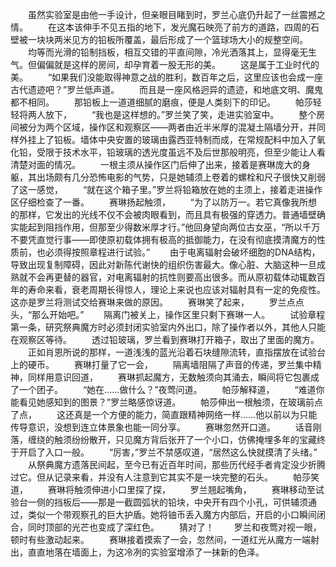 　　虽然实验室是由他一手设计，但亲眼目睹到时，罗兰心底仍升起了一丝震撼之情。
　　在这本该伸手不见五指的地下，发光魔石映亮了前方的道路，四周的石壁被一块块两米见方的铅板所覆盖，最后形成了一个篮球场大小的规整空间。
　　均等而光滑的铅制挡板，相互交错的平直间隙，冷光洒落其上，显得毫无生气。但偏偏就是这样的房间，却孕育着一股无形的美。
　　这是属于工业时代的美。
　　“如果我们没能取得神意之战的胜利，数百年之后，这里应该也会成一座古代遗迹吧？”罗兰低声道。
　　而且是一座风格迥异的遗迹，和地底文明、魔鬼都不相同。
　　那铅板上一道道细腻的磨痕，便是人类刻下的印记。
　　帕莎轻轻将两人放下，
　　“我也是这样想的。”罗兰笑了笑，走进实验室中。
　　整个房间被分为两个区域，操作区和观察区——两者由近半米厚的混凝土隔墙分开，并同样外挂上了铅板。墙体中央安置的玻璃由露西亚特制而成，在常规配料中加入了氧化铅，受限于技术水平，铅玻璃的透光度虽远不及后世那般明亮，但至少能让人看清楚对面的情况。
　　一根主须从操作区门后伸了出来，接着是赛琳庞大的身躯，其出场颇有几分恐怖电影的气势，只是她辅须上卷着的螺栓和尺子很快又削弱了这一感觉，
　　“就在这个箱子里。”罗兰将铅箱放在她的主须上，接着走进操作区仔细检查了一番。
　　赛琳扬起触须，
　　“为了以防万一。若它真像我所想的那样，它发出的光线不仅不会被肉眼看到，而且具有极强的穿透力。普通墙壁确实能起到阻挡作用，但那至少得数米厚才行。”他回身望向两位古女巫，“所以千万不要凭直觉行事——即使原初载体拥有极高的抵御能力，在没有彻底摸清魔方的性质前，也必须得按照章程进行试验。”
　　由于电离辐射会破坏细胞的DNA结构，导致出现复制障碍，因此对新陈代谢快的组织伤害最大。像心脏、大脑这种一旦成熟就不会再更替的器官，对电离辐射的抗性则要高出很多。而从原初载体动辄数百年的寿命来看，衰老周期长得惊人，理论上来说也应该对辐射具有一定的免疫性。这亦是罗兰将测试交给赛琳来做的原因。
　　赛琳笑了起来，
　　罗兰点点头，“那么开始吧。”
　　隔离门被关上，操作区里只剩下赛琳一人。
　　试验章程第一条，研究祭典魔方时必须封闭实验室内外出口，除了操作者以外，其他人只能在观察区等待。
　　透过铅玻璃，罗兰看到赛琳打开箱子，取出了里面的魔方。
　　正如肖恩所说的那样，一道浅浅的蓝光沿着石块缝隙流转，直指摆放在试验台上的硬币。
　　赛琳打量了它一会，
　　隔离墙阻隔了声音的传递，罗兰集中精神，同样用意识回道，
　　赛琳抓起魔方，无数触须向其涌去，瞬间将它包裹成了一个团子。
　　“她在……做什么？”夜莺问道。
　　帕莎解释道，
　　“难道你能看见她感知到的图景？”罗兰略感惊讶道。
　　帕莎伸出一根触须，在玻璃前点了点，
　　这还真是一个方便的能力，简直跟精神网络一样……他以前以为只能传导意识，没想到连立体景象也能一同分享。
　　赛琳忽然开口道。
　　话音刚落，缠绕的触须纷纷散开，只见魔方背后张开了一个小口，仿佛掩埋多年的宝藏终于开启了入口一般。
　　“厉害，”罗兰不禁感叹道，“居然这么快就摸清了头绪。”
　　从祭典魔方遗落民间起，至今已有近百年时间，那些历代经手者肯定没少折腾过它。但从记录来看，并没有人注意到它其实不是一块完整的石头。
　　帕莎笑道，
　　赛琳将触须伸进小口里探了探，
　　罗兰翘起嘴角，
　　赛琳移动至试验台一侧的挡板后——那是一截圆弧状的铅块，中央开有四个小孔，可供辅须通过，类似一个带观察孔的巨大护盾。她将铀币丢入魔方内部后，开启的小口瞬间闭合，同时顶部的光芒也变成了深红色。
　　猜对了！
　　罗兰和夜莺对视一眼，顿时有些激动起来。
　　赛琳接着摸索了一会，忽然间，一道红光从魔方一端射出，直直地落在墙面上，为这冷冽的实验室增添了一抹新的色泽。
